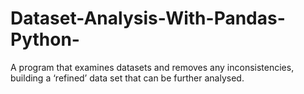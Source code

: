 # Dataset-Analysis-With-Pandas-Python-
A program that examines datasets and removes any inconsistencies, building a ‘refined’ data set that can be further analysed.
